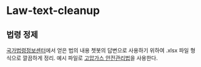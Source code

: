 # Law-text-cleanup


## 법령 정제

[국가법령정보센터](https://www.law.go.kr/LSW//main.html)에서 얻은 법의 내용 쳇봇의 답변으로 사용하기 위하여 .xlsx 파일 형식으로 깔끔하게 정리. 예시 파일로 [고압가스 안전관리법](https://www.law.go.kr/%EB%B2%95%EB%A0%B9/%EA%B3%A0%EC%95%95%EA%B0%80%EC%8A%A4%EC%95%88%EC%A0%84%EA%B4%80%EB%A6%AC%EB%B2%95)을 사용한다.

